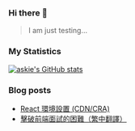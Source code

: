 ### Hi there 👋

<!--
**askiebaby/askiebaby** is a ✨ _special_ ✨ repository because its `README.md` (this file) appears on your GitHub profile.

Here are some ideas to get you started:

- 🔭 I’m currently working on ...
- 🌱 I’m currently learning ...
- 👯 I’m looking to collaborate on ...
- 🤔 I’m looking for help with ...
- 💬 Ask me about ...
- 📫 How to reach me: ...
- 😄 Pronouns: ...
- ⚡ Fun fact: ...
-->

> I am just testing...

### My Statistics
[![askie's GitHub stats](https://github-readme-stats.vercel.app/api?username=askiebaby)](https://github.com/anuraghazra/github-readme-stats)

### Blog posts
<!-- BLOG-POST-LIST:START -->
- [React 環境設置 &lpar;CDN/CRA&rpar;](https://medium.com/@askiebaby/react-%E7%92%B0%E5%A2%83%E8%A8%AD%E7%BD%AE-cdn-cra-28c2654380b6?source=rss-b45968f504b1------2)
- [擊破前端面試的困難（繁中翻譯）](https://medium.com/@askiebaby/%E6%93%8A%E7%A0%B4%E5%89%8D%E7%AB%AF%E9%9D%A2%E8%A9%A6%E7%9A%84%E5%9B%B0%E9%9B%A3-%E7%B9%81%E4%B8%AD%E7%BF%BB%E8%AD%AF-5054500e9415?source=rss-b45968f504b1------2)
<!-- BLOG-POST-LIST:END -->
